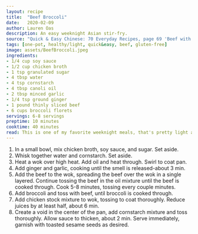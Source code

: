 ```yaml
---
layout: recipe
title:  "Beef Broccoli"
date:   2020-02-09
author: Lauren Oas
description: An easy weeknight Asian stir-fry.
source: "Quick & Easy Chinese: 70 Everyday Recipes, page 69 'Beef with Brocoli'"
tags: [one-pot, healthy/light, quick&easy, beef, gluten-free]
image: assets/BeefBroccoli.jpeg
ingredients:
- 1/4 cup soy sauce
- 1/2 cup chicken broth
- 1 tsp granulated sugar
- 4 tbsp water
- 4 tsp cornstarch
- 4 tbsp canoli oil
- 2 tbsp minced garlic
- 1/4 tsp ground ginger
- 1 pound thinly sliced beef
- 6 cups broccoli florets
servings: 6-8 servings
preptime: 10 minutes
cooktime: 40 minutes
read: This is one of my favorite weeknight meals, that's pretty light and high in protein. I usually make at least a double-portion, as it re-heats really well and turns into an easy dinner for the rest of the week! An actual wok makes this recipe way easier, otherwise cooking the beef can take a while. I also usually use frozen broccoli, which can tend to overcook, so you may want to shorten that cooking step-or your broccoli will be on the VERY soft side. **If you intend this recipe to be gluten-free, be sure to select your ingredients, as the "gluten-free" type. This is especially important for soy sauce.**
---
```

1. In a small bowl, mix chicken broth, soy sauce, and sugar. Set aside.
2. Whisk together water and cornstarch. Set aside.
3. Heat a wok over high heat. Add oil and heat through. Swirl to coat pan. 
4. Add ginger and garlic, cooking until the smell is released-about 3 min. 
5. Add the beef to the wok, spreading the beef over the wok in a single layered. Continue tossing the beef in the oil mixture until the beef is cooked through. Cook 5-8 minutes, tossing every couple minutes.
6. Add broccoli and toss with beef, until broccoli is cooked through.
7. Add chicken stock mixture to wok, tossing to coat thoroughly. Reduce juices by at least half, about 6 min. 
8. Create a void in the center of the pan, add cornstarch mixture and toss thoroughly. Allow sauce to thicken, about 2 min. Serve immediately, garnish with toasted sesame seeds as desired.